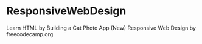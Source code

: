 # ResponsiveWebDesign
 Learn HTML by Building a Cat Photo App
 (New) Responsive Web Design by freecodecamp.org
